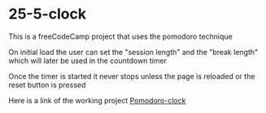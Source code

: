 # 25-5-clock

This is a freeCodeCamp project that uses the pomodoro technique 

On initial load the user can set the "session length" and the "break length" which will later be used in the countdown timer 

Once the timer is started it never stops unless the page is reloaded or the reset button is pressed

Here is a link of the working project [Pomodoro-clock](https://owinofidel.github.io/25-5-clock/)
